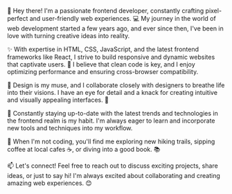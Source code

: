 👋 Hey there! I'm a passionate frontend developer, constantly crafting pixel-perfect and user-friendly web experiences. 💻 My journey in the world of web development started a few years ago, and ever since then, I've been in love with turning creative ideas into reality.

✨ With expertise in HTML, CSS, JavaScript, and the latest frontend frameworks like React, I strive to build responsive and dynamic websites that captivate users. 💪 I believe that clean code is key, and I enjoy optimizing performance and ensuring cross-browser compatibility.

🎨 Design is my muse, and I collaborate closely with designers to breathe life into their visions. I have an eye for detail and a knack for creating intuitive and visually appealing interfaces. 🎉

🚀 Constantly staying up-to-date with the latest trends and technologies in the frontend realm is my habit. I'm always eager to learn and incorporate new tools and techniques into my workflow.

🌟 When I'm not coding, you'll find me exploring new hiking trails, sipping coffee at local cafes ☕, or diving into a good book. 📚

📫 Let's connect! Feel free to reach out to discuss exciting projects, share ideas, or just to say hi! I'm always excited about collaborating and creating amazing web experiences. 😊

<!---
Ysb321/Ysb321 is a ✨ special ✨ repository because its `README.md` (this file) appears on your GitHub profile.
You can click the Preview link to take a look at your changes.
--->
